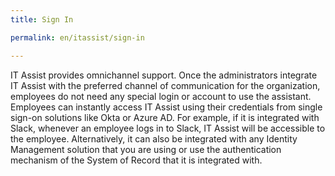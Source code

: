 ```yaml
---
title: Sign In

permalink: en/itassist/sign-in

---
```


IT Assist provides omnichannel support. Once the administrators integrate IT Assist with the preferred channel of communication for the organization, employees do not need any special login or account to use the assistant. Employees can instantly access IT Assist using their credentials from single sign-on solutions like Okta or Azure AD. For example, if it is integrated with Slack, whenever an employee logs in to Slack, IT Assist will be accessible to the employee. Alternatively, it can also be integrated with any Identity Management solution that you are using or use the authentication mechanism of the System of Record that it is integrated with.